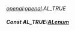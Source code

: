_[openal](../../modules/openal/openal-module.md):[openal](../../modules/openal/openal-module.md).AL\_TRUE_
##### Const AL\_TRUE:[ALenum](../../modules/openal/openal-alenum.md)
